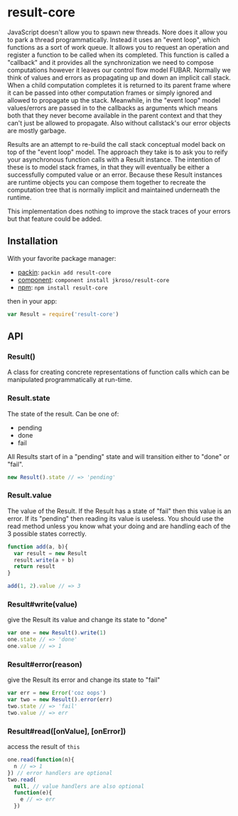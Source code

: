 
# result-core

JavaScript doesn't allow you to spawn new threads. Nore does it allow you to park a thread programmatically. Instead it uses an "event loop", which functions as a sort of work queue. It allows you to request an operation and register a function to be called when its completed. This function is called a "callback" and it provides all the synchronization we need to compose computations however it leaves our control flow model FUBAR. Normally we think of values and errors as propagating up and down an implicit call stack. When a child computation completes it is returned to its parent frame where it can be passed into other computation frames or simply ignored and allowed to propagate up the stack. Meanwhile, in the "event loop" model values/errors are passed in to the callbacks as arguments which means both that they never become available in the parent context and that they can't just be allowed to propagate. Also without callstack's our error objects are mostly garbage.

Results are an attempt to re-build the call stack conceptual model back on top of the "event loop" model. The approach they take is to ask you to reify your asynchronous function calls with a Result instance. The intention of these is to model stack frames, in that they will eventually be either a successfully computed value or an error. Because these Result instances are runtime objects you can compose them together to recreate the computation tree that is normally implicit and maintained underneath the runtime.

This implementation does nothing to improve the stack traces of your errors but that feature could be added.

## Installation

With your favorite package manager:

- [packin](//github.com/jkroso/packin): `packin add result-core`
- [component](//github.com/component/component#installing-packages): `component install jkroso/result-core`
- [npm](//npmjs.org/doc/cli/npm-install.html): `npm install result-core`

then in your app:

```js
var Result = require('result-core')
```

## API

### Result()

A class for creating concrete representations of function calls which can be manipulated programmatically at run-time.

### Result.state

The state of the result. Can be one of:

- pending
- done
- fail

All Results start of in a "pending" state and will transition either to "done" or "fail".

```js
new Result().state // => 'pending'
```

### Result.value

The value of the Result. If the Result has a state of "fail" then this value is an error. If its "pending" then reading its value is useless. You should use the read method unless you know what your doing and are handling each of the 3 possible states correctly.

```js
function add(a, b){
  var result = new Result
  result.write(a + b)
  return result
}

add(1, 2).value // => 3
```

### Result#write(value)

give the Result its value and change its state to "done"

```js
var one = new Result().write(1)
one.state // => 'done'
one.value // => 1
```

### Result#error(reason)

  give the Result its error and change its state to "fail"

```js
var err = new Error('coz oops')
var two = new Result().error(err)
two.state // => 'fail'
two.value // => err
```

### Result#read([onValue], [onError])

  access the result of `this`

```js
one.read(function(n){
  n // => 1
}) // error handlers are optional
two.read(
  null, // value handlers are also optional
  function(e){
    e // => err
  })
```
